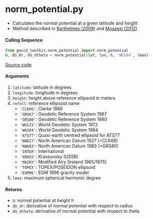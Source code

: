 norm_potential.py
=================

- Calculates the normal potential at a given latitude and height
- Method described in [Barthelmes (2009)](http://icgem.gfz-potsdam.de/str-0902-revised.pdf) and [Moazezi (2012)](https://doi.org/10.1007/s12145-012-0102-2)

#### Calling Sequence
```python
from geoid_toolkit.norm_potential import norm_potential
U, dU_dr, dU_dtheta = norm_potential(lat, lon, h, 'WGS84', lmax)
```
[Source code](https://github.com/tsutterley/geoid-toolkit/blob/main/geoid_toolkit/norm_potential.py)

#### Arguments
1. `latitude`: latitude in degrees
2. `longitude`: longitude in degrees
3. `height`: height above reference ellipsoid in meters
4. `refell`: reference ellipsoid name
    * `'CLK66'`: Clarke 1866
    * `'GRS67'`: Geodetic Reference System 1967
    * `'GRS80'`: Geodetic Reference System 1980
    * `'WGS72'`: World Geodetic System 1972
    * `'WGS84'`: World Geodetic System 1984
    * `'ATS77'`: Quasi-earth centred ellipsoid for ATS77
    * `'NAD27'`: North American Datum 1927 (=CLK66)
    * `'NAD83'`: North American Datum 1983 (=GRS80)
    * `'INTER'`: International
    * `'KRASS'`: Krassovsky (USSR)
    * `'MAIRY'`: Modified Airy (Ireland 1965/1975)
    * `'TOPEX'`: TOPEX/POSEIDON ellipsoid
    * `'EGM96'`: EGM 1996 gravity model
5. `lmax`: maximum spherical harmonic degree

#### Returns
- `U`: normal potential at height h
- `dU_dr`: derivative of normal potential with respect to radius
- `dU_dtheta`: derivative of normal potential with respect to theta